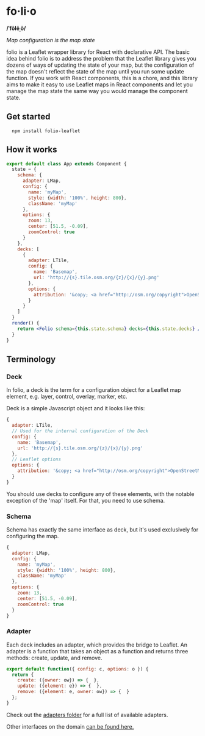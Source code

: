 # fo·li·o

**/ˈfōlēˌō/**

_Map configuration is the map state_

folio is a Leaflet wrapper library for React with declarative API. The basic idea behind folio is to address the problem that the Leaflet library gives you dozens of ways of updating the state of your map, but the configuration of the map doesn't reflect the state of the map until you run some update function. If you work with React components, this is a chore, and this library aims to make it easy to use Leaflet maps in React components and let you manage the map state the same way you would manage the component state. 


## Get started

```
  npm install folio-leaflet
```

## How it works

```jsx
export default class App extends Component {
  state = {
    schema: {
      adapter: LMap,
      config: {
        name: 'myMap',
        style: {width: '100%', height: 800},
        className: 'myMap'
      },
      options: {
        zoom: 13,
        center: [51.5, -0.09],
        zoomControl: true
      }
    },
    decks: [
      {
        adapter: LTile,
        config: {
          name: 'Basemap',
          url: 'http://{s}.tile.osm.org/{z}/{x}/{y}.png'
        },
        options: {
          attribution: '&copy; <a href="http://osm.org/copyright">OpenStreetMap</a> contributors'
        }
      }
    ]
  }
  render() {
    return <Folio schema={this.state.schema} decks={this.state.decks} />
  }
}
```

## Terminology


### Deck

In folio, a deck is the term for a configuration object for a Leaflet map element, e.g. layer, control, overlay, marker, etc.

Deck is a simple Javascript object and it looks like this:

```javascript
{
  adapter: LTile,
  // Used for the internal configuration of the Deck
  config: {
    name: 'Basemap',
    url: 'http://{s}.tile.osm.org/{z}/{x}/{y}.png'
  },
  // Leaflet options
  options: {
    attribution: '&copy; <a href="http://osm.org/copyright">OpenStreetMap</a> contributors'
  }
}
```

You should use decks to configure any of these elements, with the notable exception of the 'map' itself. For that, you need to use schema.

### Schema

Schema has exactly the same interface as deck, but it's used exclusively for configuring the map.

```javascript
{
  adapter: LMap,
  config: {
    name: 'myMap',
    style: {width: '100%', height: 800},
    className: 'myMap'
  },
  options: {
    zoom: 13,
    center: [51.5, -0.09],
    zoomControl: true
  }
}
```

### Adapter

Each deck includes an adapter, which provides the bridge to Leaflet. An adapter is a function that takes an object as a function and returns three methods: create, update, and remove.

```javascript
export default function({ config: c, options: o }) {
  return {
    create: ({owner: ow}) => {  },
    update: ({element: e}) => {  },
    remove: ({element: e, owner: ow}) => {  }
  };
}
```

Check out the [adapters folder](https://github.com/volkanunsal/folio/tree/master/src/adapters/L) for a full list of available adapters.

Other interfaces on the domain [can be found here.](https://github.com/volkanunsal/folio/blob/master/src%2Finterfaces.js)
